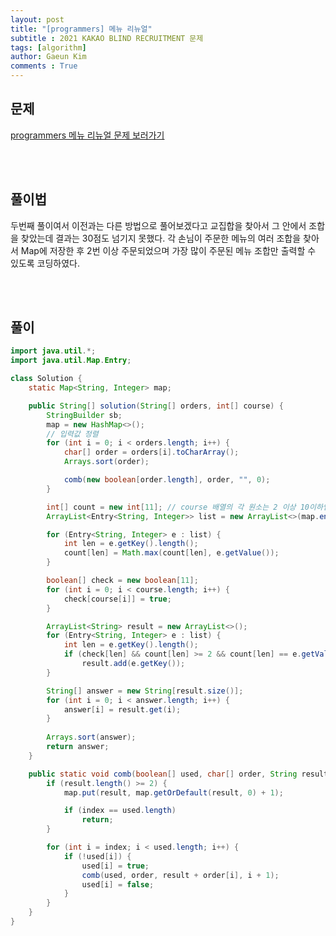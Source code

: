 ```yaml
---
layout: post
title: "[programmers] 메뉴 리뉴얼"
subtitle : 2021 KAKAO BLIND RECRUITMENT 문제
tags: [algorithm]
author: Gaeun Kim
comments : True
---
```


<h2>문제</h2>

[programmers 메뉴 리뉴얼 문제 보러가기](https://programmers.co.kr/learn/courses/30/lessons/72411)

<br><br>

<h2>풀이법</h2>

두번째 풀이여서 이전과는 다른 방법으로 풀어보겠다고 교집합을 찾아서 그 안에서 조합을 찾았는데 결과는 30점도 넘기지 못했다. 각 손님이 주문한 메뉴의 여러 조합을 찾아서 Map에 저장한 후 2번 이상 주문되었으며 가장 많이 주문된 메뉴 조합만 출력할 수 있도록 코딩하였다.

<br><br>

<h2>풀이</h2>

```java
import java.util.*;
import java.util.Map.Entry;

class Solution {
	static Map<String, Integer> map;

	public String[] solution(String[] orders, int[] course) {
		StringBuilder sb;
		map = new HashMap<>();
		// 입력값 정렬
		for (int i = 0; i < orders.length; i++) {
			char[] order = orders[i].toCharArray();
			Arrays.sort(order);

			comb(new boolean[order.length], order, "", 0);
		}

		int[] count = new int[11]; // course 배열의 각 원소는 2 이상 10이하인 자연수 이므로
		ArrayList<Entry<String, Integer>> list = new ArrayList<>(map.entrySet());

		for (Entry<String, Integer> e : list) {
			int len = e.getKey().length();
			count[len] = Math.max(count[len], e.getValue());
		}

		boolean[] check = new boolean[11];
		for (int i = 0; i < course.length; i++) {
			check[course[i]] = true;
		}

		ArrayList<String> result = new ArrayList<>();
		for (Entry<String, Integer> e : list) {
			int len = e.getKey().length();
			if (check[len] && count[len] >= 2 && count[len] == e.getValue())
				result.add(e.getKey());
		}

		String[] answer = new String[result.size()];
		for (int i = 0; i < answer.length; i++) {
			answer[i] = result.get(i);
		}
		
		Arrays.sort(answer);
		return answer;
	}

	public static void comb(boolean[] used, char[] order, String result, int index) {
		if (result.length() >= 2) {
			map.put(result, map.getOrDefault(result, 0) + 1);

			if (index == used.length)
				return;
		}

		for (int i = index; i < used.length; i++) {
			if (!used[i]) {
				used[i] = true;
				comb(used, order, result + order[i], i + 1);
				used[i] = false;
			}
		}
	}
}
```

